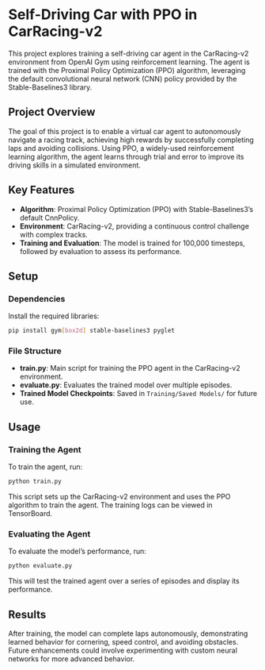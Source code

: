 # Self-Driving Car with PPO in CarRacing-v2

This project explores training a self-driving car agent in the CarRacing-v2 environment from OpenAI Gym using reinforcement learning. The agent is trained with the Proximal Policy Optimization (PPO) algorithm, leveraging the default convolutional neural network (CNN) policy provided by the Stable-Baselines3 library.

## Project Overview

The goal of this project is to enable a virtual car agent to autonomously navigate a racing track, achieving high rewards by successfully completing laps and avoiding collisions. Using PPO, a widely-used reinforcement learning algorithm, the agent learns through trial and error to improve its driving skills in a simulated environment.

## Key Features

- **Algorithm**: Proximal Policy Optimization (PPO) with Stable-Baselines3’s default CnnPolicy.
- **Environment**: CarRacing-v2, providing a continuous control challenge with complex tracks.
- **Training and Evaluation**: The model is trained for 100,000 timesteps, followed by evaluation to assess its performance.

## Setup

### Dependencies

Install the required libraries:

```bash
pip install gym[box2d] stable-baselines3 pyglet
```

### File Structure

- **train.py**: Main script for training the PPO agent in the CarRacing-v2 environment.
- **evaluate.py**: Evaluates the trained model over multiple episodes.
- **Trained Model Checkpoints**: Saved in `Training/Saved Models/` for future use.

## Usage

### Training the Agent

To train the agent, run:

```python
python train.py
```

This script sets up the CarRacing-v2 environment and uses the PPO algorithm to train the agent. The training logs can be viewed in TensorBoard.

### Evaluating the Agent

To evaluate the model’s performance, run:

```python
python evaluate.py
```

This will test the trained agent over a series of episodes and display its performance.

## Results

After training, the model can complete laps autonomously, demonstrating learned behavior for cornering, speed control, and avoiding obstacles. Future enhancements could involve experimenting with custom neural networks for more advanced behavior.
